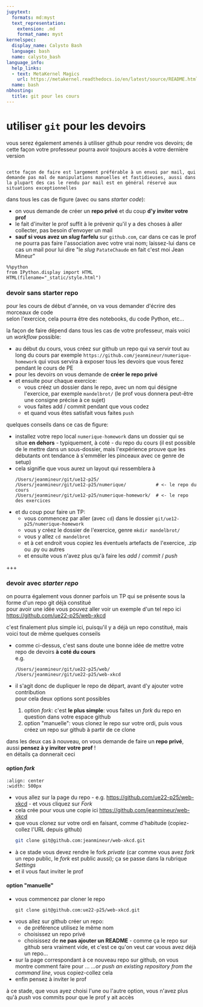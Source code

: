 ```yaml
---
jupytext:
  formats: md:myst
  text_representation:
    extension: .md
    format_name: myst
kernelspec:
  display_name: Calysto Bash
  language: bash
  name: calysto_bash
language_info:
  help_links:
  - text: MetaKernel Magics
    url: https://metakernel.readthedocs.io/en/latest/source/README.html
  name: bash
nbhosting:
  title: git pour les cours
---
```


# utiliser `git` pour les devoirs

vous serez également amenés à utiliser github pour rendre vos devoirs;
de cette façon votre professeur pourra avoir toujours accès à votre dernière version

````{admonition} pas de rendu par mail

cette façon de faire est largement préférable à un envoi par mail, qui demande pas mal de manipulations manuelles et fastidieuses, aussi dans la plupart des cas le rendu par mail est en général réservé aux situations exceptionnelles
````

dans tous les cas de figure (avec ou sans *starter code*):
- on vous demande de créer un **repo privé** et du coup **d'y inviter votre prof**
- le fait d'inviter le prof suffit à le prévenir qu'il y a des choses à aller collecter, pas besoin d'envoyer un mail 
- **sauf si vous avez un *slug* farfelu** sur `github.com`, car dans ce cas le prof ne pourra pas faire l'association avec votre vrai nom; laissez-lui dans ce cas un mail pour lui dire "le *slug* `PatateChaude` en fait c'est moi Jean Mineur"

```{code-cell}
%%python
from IPython.display import HTML
HTML(filename="_static/style.html")
```

### devoir sans starter repo

pour les cours de début d'année, on va vous demander d'écrire des morceaux de code  
selon l'exercice, cela pourra être des notebooks, du code Python, etc...

la façon de faire dépend dans tous les cas de votre professeur, mais voici un *workflow* possible:

- au début du cours, vous créez sur github un repo qui va servir tout au long du cours
  par exemple `https://github.com/jeanmineur/numerique-homework`
  qui vous servira à exposer tous les devoirs que vous ferez pendant le cours de PE
- pour les devoirs on vous demande de **créer le repo privé**
- et ensuite pour chaque exercice:
  - vous créez un dossier dans le repo, avec un nom qui désigne l'exercice, par exemple `mandelbrot/` (le prof vous donnera peut-être une consigne précise à ce sujet)
  - vous faites add / commit pendant que vous codez
  - et quand vous êtes satisfait vous faites `push`

quelques conseils dans ce cas de figure:

- installez votre repo local `numerique-homework` dans un dossier qui se situe **en dehors** - typiquement, à coté - du repo du cours
  (il est possible de le mettre dans un sous-dossier, mais l'expérience prouve que les débutants ont tendance à s'emmêler les pinceaux avec ce genre de setup)
- cela signifie que vous aurez un layout qui ressemblera à
  ```console
  /Users/jeanmineur/git/ue12-p25/
  /Users/jeanmineur/git/ue12-p25/numerique/           # <- le repo du cours
  /Users/jeanmineur/git/ue12-p25/numerique-homework/  # <- le repo des exercices
  ```
- et du coup pour faire un TP:
  - vous commencez par aller (avec `cd`) dans le dossier `git/ue12-p25/numerique-homework`
  - vous y créez le dossier de l'exercice, genre
    `mkdir mandelbrot/`
  - vous y allez
    `cd mandelbrot`
  - et à cet endroit vous copiez les éventuels artefacts de l'exercice, .zip ou .py ou autres
  - et ensuite vous n'avez plus qu'à faire les *add* / *commit* / *push*

+++

### devoir avec *starter repo*

on pourra également vous donner parfois un TP qui se présente sous la forme d'un repo git déjà constitué  
pour avoir une idée vous pouvez aller voir un exemple d'un tel repo ici <https://github.com/ue22-p25/web-xkcd>  

c'est finalement plus simple ici, puisqu'il y a déjà un repo constitué, mais voici tout de même quelques conseils

* comme ci-dessus, c'est sans doute une bonne idée de mettre votre repo de devoirs **à coté du cours**  
  e.g.
  ```
  /Users/jeanmineur/git/ue22-p25/web/
  /Users/jeanmineur/git/ue22-p25/web-xkcd
  ```

* il s'agit donc de dupliquer le repo de départ, avant d'y ajouter votre contribution  
  pour cela deux options sont possibles

  1. option *fork*: c'est **le plus simple**: vous faites un *fork* du repo en question dans votre espace github
  1. option "manuelle": vous clonez le repo sur votre ordi, puis vous créez un repo sur github à partir de ce clone

dans les deux cas à nouveau, on vous demande de faire un **repo privé**, aussi **pensez à y inviter votre prof** !  
en détails ça donnerait ceci

#### option *fork*

```{image} media/fork-clone-push-pull-request.svg
:align: center
:width: 500px
```

- vous allez sur la page du repo - e.g. <https://github.com/ue22-p25/web-xkcd> - et vous cliquez sur *Fork*
- cela crée pour vous une copie ici <https://github.com/jeanmineur/web-xkcd>
- que vous clonez sur votre ordi en faisant, comme d'habitude (copiez-collez l'URL depuis github)
  ```bash
  git clone git@github.com:jeanmineur/web-xkcd.git
  ```
- à ce stade vous devez rendre le fork *private* (car comme vous avez *fork* un repo public, le *fork* est public aussi); ça se passe dans la rubrique *Settings*
- et il vous faut inviter le prof

#### option "manuelle"

- vous commencez par cloner le repo
  ```
  git clone git@github.com:ue22-p25/web-xkcd.git
  ```
- vous allez sur github créer un repo:
  - de préférence utilisez le même nom
  - choisissez un repo privé
  - choisissez de **ne pas ajouter un README** - comme ça le repo sur github sera vraiment vide, et c'est ce qu'on veut car voous avez déjà un repo...
- sur la page correspondant à ce nouveau repo sur github, on vous montre comment faire pour ... *…or push an existing repository from the command line*, vous copiez-collez cela
- enfin pensez à inviter le prof

à ce stade, que vous ayez choisi l'une ou l'autre option, vous n'avez plus qu'à *push* vos commits pour que le prof y ait accès
